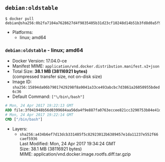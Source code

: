 ## `debian:oldstable`

```console
$ docker pull debian@sha256:0b2fa7104a7628627d4f9835405b31d23cf10248d14b51b3fd8d0a5f9002db29
```

-	Platforms:
	-	linux; amd64

### `debian:oldstable` - linux; amd64

-	Docker Version: 17.04.0-ce
-	Manifest MIME: `application/vnd.docker.distribution.manifest.v2+json`
-	Total Size: **38.1 MB (38116921 bytes)**  
	(compressed transfer size, not on-disk size)
-	Image ID: `sha256:15894da06b79017429298f8a9041a33ce493abcbc7d3861a26050955bded6c36`
-	Default Command: `["\/bin\/bash"]`

```dockerfile
# Mon, 24 Apr 2017 19:22:13 GMT
ADD file:3f041948b56d0399684aa56da4f9e887fa0763eccee821cc3290753b84e41d03 in / 
# Mon, 24 Apr 2017 19:22:14 GMT
CMD ["/bin/bash"]
```

-	Layers:
	-	`sha256:a434b6ef7d13dcb331485f5c82923012b6389457e1da11237e552f66caef5936`  
		Last Modified: Mon, 24 Apr 2017 19:34:24 GMT  
		Size: 38.1 MB (38116921 bytes)  
		MIME: application/vnd.docker.image.rootfs.diff.tar.gzip
